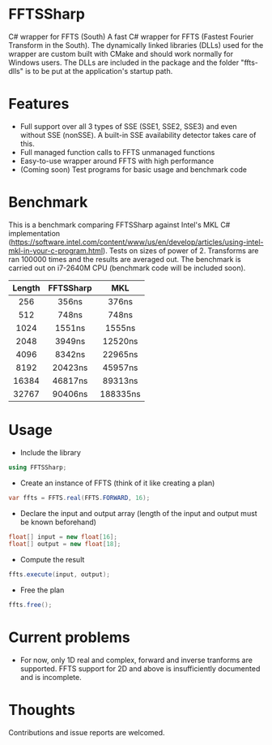# FFTSSharp
C# wrapper for FFTS (South)
A fast C# wrapper for FFTS (Fastest Fourier Transform in the South). The dynamically linked libraries (DLLs) used for the wrapper are custom built with CMake and should work normally for Windows users. The DLLs are included in the package and the folder "ffts-dlls" is to be put at the application's startup path.

# Features
* Full support over all 3 types of SSE (SSE1, SSE2, SSE3) and even without SSE (nonSSE). A built-in SSE availability detector takes care of this.
* Full managed function calls to FFTS unmanaged functions
* Easy-to-use wrapper around FFTS with high performance
* (Coming soon) Test programs for basic usage and benchmark code

# Benchmark
This is a benchmark comparing FFTSSharp against Intel's MKL C# implementation (https://software.intel.com/content/www/us/en/develop/articles/using-intel-mkl-in-your-c-program.html). Tests on sizes of power of 2. Transforms are ran 100000 times and the results are averaged out. The benchmark is carried out on i7-2640M CPU (benchmark code will be included soon).


|Length | FFTSSharp     | MKL           |
|:-----:|:-------------:|:-------------:|
| 256   | 356ns         | 376ns         |
| 512   | 748ns         | 748ns         |
| 1024  | 1551ns        | 1555ns        |
| 2048  | 3949ns        | 12520ns       |
| 4096  | 8342ns        | 22965ns       |
| 8192  | 20423ns       | 45957ns       |
| 16384 | 46817ns       | 89313ns       |
| 32767 | 90406ns       | 188335ns      |

# Usage
* Include the library
```cs
using FFTSSharp;
```
* Create an instance of FFTS (think of it like creating a plan)
```cs
var ffts = FFTS.real(FFTS.FORWARD, 16);
```
* Declare the input and output array (length of the input and output must be known beforehand)
```cs
float[] input = new float[16];
float[] output = new float[18];
```
* Compute the result
```cs
ffts.execute(input, output);
```
* Free the plan
```cs
ffts.free();
```

# Current problems
* For now, only 1D real and complex, forward and inverse tranforms are supported. FFTS support for 2D and above is insufficiently documented and is incomplete.

# Thoughts
Contributions and issue reports are welcomed.
